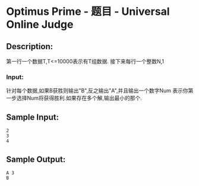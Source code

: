 # Optimus Prime - 题目 - Universal Online Judge

## Description: 

第一行一个数据T,T<=10000表示有T组数据. 接下来每行一个整数N,1

### Input: 

针对每个数据,如果B获胜则输出"B",反之输出"A",并且输出一个数字Num 表示你第一步选择Num将获得胜利.如果存在多个解,输出最小的那个.


## Sample Input: 
```
2
3
4
```

## Sample Output: 
```
A 3
B
```
